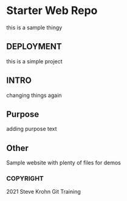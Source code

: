 # Starter Web Repo
this is a sample thingy
## DEPLOYMENT
this is a simple project
## INTRO
changing things again
## Purpose
adding purpose text
## Other
Sample website with plenty of files for demos
### COPYRIGHT 

2021 Steve Krohn Git Training